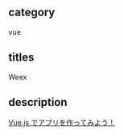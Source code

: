 ## category

vue

## titles

Weex

## description

<a href="https://qiita.com/kurosame/items/d5e744eed8cd17b12d6c" target="_blank">Vue.js でアプリを作ってみよう！</a>
